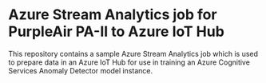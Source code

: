 # Azure Stream Analytics job for PurpleAir PA-II to Azure IoT Hub 

This repository contains a sample Azure Stream Analytics job which is used to prepare data in an Azure IoT Hub for use in training an Azure Cognitive Services Anomaly Detector model instance.